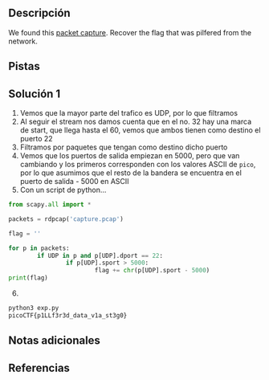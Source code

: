 ## Descripción
We found this [packet capture](https://jupiter.challenges.picoctf.org/static/b506393b6f9d53b94011df000c534759/capture.pcap). Recover the flag that was pilfered from the network.
## Pistas
## Solución 1
1. Vemos que la mayor parte del trafico es UDP, por lo que filtramos
2. Al seguir el stream nos damos cuenta que en el no. 32 hay una marca de start, que llega hasta el 60, vemos que ambos tienen como destino el puerto 22
3. Filtramos por paquetes que tengan como destino dicho puerto
4. Vemos que los puertos de salida empiezan en 5000, pero que van cambiando y los primeros corresponden con los valores ASCII de `pico`, por lo que asumimos que el resto de la bandera se encuentra en el puerto de salida - 5000 en ASCII
5. Con un script de python...
```python
from scapy.all import *

packets = rdpcap('capture.pcap')

flag = ''

for p in packets:
        if UDP in p and p[UDP].dport == 22:
                if p[UDP].sport > 5000:
                        flag += chr(p[UDP].sport - 5000)
print(flag)

```
6. 
```bash
python3 exp.py    
picoCTF{p1LLf3r3d_data_v1a_st3g0}
```

## Notas adicionales

## Referencias
